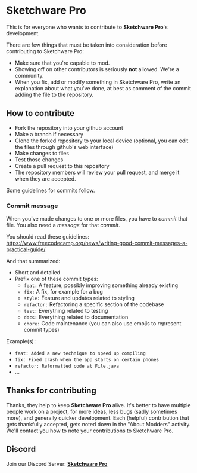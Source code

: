 # Sketchware Pro
This is for everyone who wants to contribute to **Sketchware Pro**'s development.

There are few things that must be taken into consideration before contributing to Sketchware Pro:

 - Make sure that you're capable to mod.
 - Showing off on other contributors is seriously **not** allowed. We're a community.
 - When you fix, add or modify something in Sketchware Pro, write an explanation about what you've done, at best as comment of the commit adding the file to the repository.

## How to contribute
 - Fork the repository into your github account
 - Make a branch if necessary
 - Clone the forked repository to your local device (optional, you can edit the files through github's web interface)
 - Make changes to files
 - Test those changes
 - Create a pull request to this repository
 - The repository members will review your pull request, and merge it when they are accepted.

Some guidelines for commits follow.

### Commit message
When you've made changes to one or more files, you have to *commit* that file. You also need a *message* for that *commit*.

You should read these guidelines: https://www.freecodecamp.org/news/writing-good-commit-messages-a-practical-guide/

And that summarized:
 - Short and detailed
 - Prefix one of these commit types:
   - `feat:` A feature, possibly improving something already existing
   - `fix:` A fix, for example for a bug
   - `style:` Feature and updates related to styling
   - `refactor:` Refactoring a specific section of the codebase
   - `test:` Everything related to testing
   - `docs:` Everything related to documentation
   - `chore:` Code maintenance (you can also use emojis to represent commit types)

Example(s) : 
 - `feat: Added a new technique to speed up compiling`
 - `fix: Fixed crash when the app starts on certain phones`
 - `refactor: Reformatted code at File.java`
 - ...

## Thanks for contributing
Thanks, they help to keep **Sketchware Pro** alive. It's better to have multiple people work on a project, for more ideas, less bugs
(sadly sometimes more), and generally quicker development. Each (helpful) contribution that gets thankfully accepted,
gets noted down in the "About Modders" activity. We'll contact you how to note your contributions to Sketchware Pro.

## Discord
Join our Discord Server: [**Sketchware Pro**](https://discord.com/invite/p7D5Nt687K)
